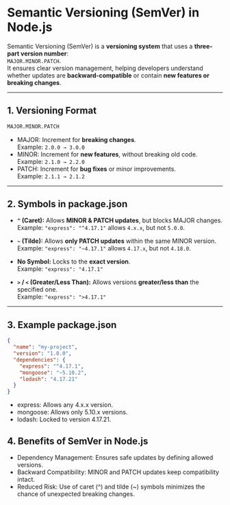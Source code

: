 # Semantic Versioning (SemVer) in Node.js

Semantic Versioning (SemVer) is a **versioning system** that uses a **three-part version number**:  
`MAJOR.MINOR.PATCH`.  
It ensures clear version management, helping developers understand whether updates are **backward-compatible** or contain **new features or breaking changes**.

---

## 1. Versioning Format

```bash
MAJOR.MINOR.PATCH
```

- MAJOR: Increment for **breaking changes**.  
  Example: `2.0.0 → 3.0.0`
- MINOR: Increment for **new features**, without breaking old code.  
  Example: `2.1.0 → 2.2.0`
- PATCH: Increment for **bug fixes** or minor improvements.  
  Example: `2.1.1 → 2.1.2`

---

## 2. Symbols in package.json

- **`^` (Caret):** Allows **MINOR & PATCH updates**, but blocks MAJOR changes.  
  Example: `"express": "^4.17.1"` allows `4.x.x`, but not `5.0.0`.
  
- **`~` (Tilde):** Allows **only PATCH updates** within the same MINOR version.  
  Example: `"express": "~4.17.1"` allows `4.17.x`, but not `4.18.0`.

- **No Symbol:** Locks to the **exact version**.  
  Example: `"express": "4.17.1"`

- **`>` / `<` (Greater/Less Than):** Allows versions **greater/less than** the specified one.  
  Example: `"express": ">4.17.1"`

---

## 3. Example package.json

```json
{
  "name": "my-project",
  "version": "1.0.0",
  "dependencies": {
    "express": "^4.17.1",
    "mongoose": "~5.10.2",
    "lodash": "4.17.21"
  }
}
```

- express: Allows any 4.x.x version.
- mongoose: Allows only 5.10.x versions.
- lodash: Locked to version 4.17.21.

## 4. Benefits of SemVer in Node.js

- Dependency Management: Ensures safe updates by defining allowed versions.
- Backward Compatibility: MINOR and PATCH updates keep compatibility intact.
- Reduced Risk: Use of caret (^) and tilde (~) symbols minimizes the chance of unexpected breaking changes.

